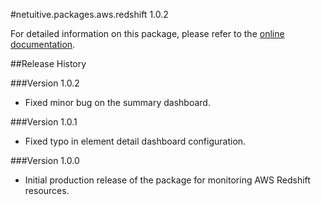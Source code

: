 #netuitive.packages.aws.redshift 1.0.2

For detailed information on this package, please refer to the [online documentation](https://help.app.netuitive.com/Content/Misc/Datasources/AWS/new_aws_datasource.htm).

##Release History

###Version 1.0.2

* Fixed minor bug on the summary dashboard.

###Version 1.0.1

* Fixed typo in element detail dashboard configuration.

###Version 1.0.0

* Initial production release of the package for monitoring AWS Redshift resources.